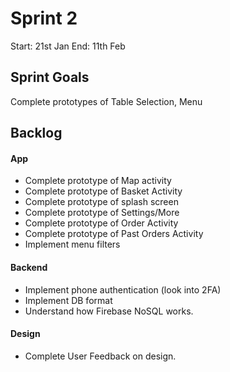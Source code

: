 # Sprint 2 
Start: 21st Jan 
End: 11th Feb 

## Sprint Goals
Complete prototypes of Table Selection, Menu 

## Backlog
#### App
- Complete prototype of Map activity
- Complete prototype of Basket Activity
- Complete prototype of splash screen
- Complete prototype of Settings/More
- Complete prototype of Order Activity
- Complete prototype of Past Orders Activity
- Implement menu filters

#### Backend
- Implement phone authentication (look into 2FA) 
- Implement DB format
- Understand how Firebase NoSQL works. 

#### Design
- Complete User Feedback on design. 
